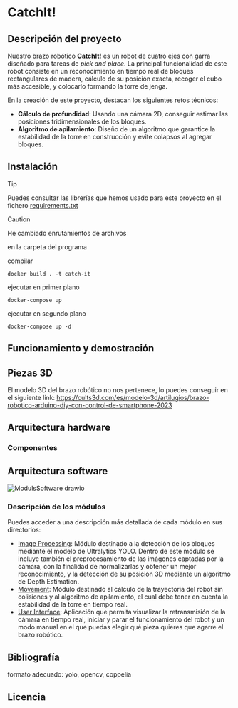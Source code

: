 # CatchIt!

## Descripción del proyecto

Nuestro brazo robótico **CatchIt!** es un robot de cuatro ejes con garra diseñado para tareas de *pick and place*. La principal funcionalidad de este robot consiste en un reconocimiento en tiempo real de bloques rectangulares de madera, cálculo de su posición exacta, recoger el cubo más accesible, y colocarlo formando la torre de jenga. 

En la creación de este proyecto, destacan los siguientes retos técnicos:
- **Cálculo de profundidad**: Usando una cámara 2D, conseguir estimar las posiciones tridimensionales de los bloques.
- **Algoritmo de apilamiento**: Diseño de un algoritmo que garantice la estabilidad de la torre en construcción y evite colapsos al agregar bloques.

## Instalación

> [!TIP]
> Puedes consultar las librerías que hemos usado para este proyecto en el fichero [requirements.txt](requirements.txt)

> [!CAUTION]
> He cambiado enrutamientos de archivos 

en la carpeta del programa

compilar

```docker build . -t catch-it```

ejecutar en primer plano

```docker-compose up```

ejecutar en segundo plano

```docker-compose up -d```

## Funcionamiento y demostración


## Piezas 3D

El modelo 3D del brazo robótico no nos pertenece, lo puedes conseguir en el siguiente link: https://cults3d.com/es/modelo-3d/artilugios/brazo-robotico-arduino-diy-con-control-de-smartphone-2023

## Arquitectura hardware


### Componentes



## Arquitectura software

![ModulsSoftware drawio](https://github.com/user-attachments/assets/e103d8e5-05aa-42df-9202-fe28135a4068)

### Descripción de los módulos

Puedes acceder a una descripción más detallada de cada módulo en sus directorios:

- [Image Processing](ImageProcessingModule/README.md): Módulo destinado a la detección de los bloques mediante el modelo de Ultralytics YOLO. Dentro de este módulo se incluye también el preprocesamiento de las imágenes captadas por la cámara, con la finalidad de normalizarlas y obtener un mejor reconocimiento, y la detección de su posición 3D mediante un algoritmo de Depth Estimation.
- [Movement](MovementModule/README.md): Módulo destinado al cálculo de la trayectoria del robot sin colisiones y al algoritmo de apilamiento, el cual debe tener en cuenta la estabilidad de la torre en tiempo real.
- [User Interface](UserInterfaceModule/README.md): Aplicación que permita visualizar la retransmisión de la cámara en tiempo real, iniciar y parar el funcionamiento del robot y un modo manual en el que puedas elegir qué pieza quieres que agarre el brazo robótico. 

## Bibliografía 

formato adecuado: yolo, opencv, coppelia

## Licencia

